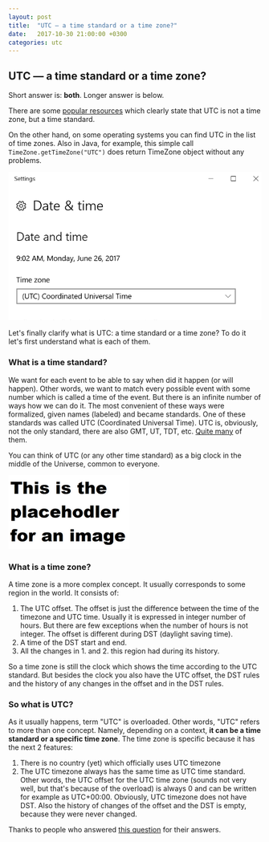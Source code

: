 ```yaml
---
layout: post
title:  "UTC — a time standard or a time zone?"
date:   2017-10-30 21:00:00 +0300
categories: utc
---
```


## UTC — a time standard or a time zone?

Short answer is: **both**. Longer answer is below.

There are some [popular resources](https://www.timeanddate.com/time/gmt-utc-time.html) which clearly state that UTC is not a time zone, but a time standard.

On the other hand, on some operating systems you can find UTC in the list of time zones. Also in Java, for example, this simple call `TimeZone.getTimeZone("UTC")` does return TimeZone object without any problems.

![UTC as time zone in Windows](/assets/utc-as-time-zone-in-windows.png)

Let's finally clarify what is UTC: a time standard or a time zone? To do it let's first understand what is each of them.

### What is a time standard?

We want for each event to be able to say when did it happen (or will happen). Other words, we want to match every possible event with some number which is called a time of the event. But there is an infinite number of ways how we can do it. The most convenient of these ways were formalized, given names (labeled) and became standards. One of these standards was called UTC (Coordinated Universal Time). UTC is, obviously, not the only standard, there are also GMT, UT, TDT, etc. [Quite many](https://en.wikipedia.org/wiki/Time_standard) of them.

You can think of UTC (or any other time standard) as a big clock in the middle of the Universe, common to everyone.

![Big UTC Clock](/assets/placeholder.png)

### What is a time zone?

A time zone is a more complex concept. It usually corresponds to some region in the world. It consists of:

1. The UTC offset. The offset is just the difference between the time of the timezone and UTC time. Usually it is expressed in integer number of hours. But there are few exceptions when the number of hours is not integer. The offset is different during DST (daylight saving time).
2. A time of the DST start and end.
3. All the changes in 1. and 2. this region had during its history.

So a time zone is still the clock which shows the time according to the UTC standard. But besides the clock you also have the UTC offset, the DST rules and the history of any changes in the offset and in the DST rules.

### So what is UTC?

As it usually happens, term "UTC" is overloaded. Other words, "UTC" refers to more than one concept. Namely, depending on a context, **it can be a time standard or a specific time zone**. The time zone is specific because it has the next 2 features:
1. There is no country (yet) which officially uses UTC timezone
2. The UTC timezone always has the same time as UTC time standard. Other words, the UTC offset for the UTC time zone (sounds not very well, but that's because of the overload) is always 0 and can be written for example as UTC+00:00. Obviously, UTC timezone does not have DST. Also the history of changes of the offset and the DST is empty, because they were never changed.

Thanks to people who answered [this question](https://stackoverflow.com/questions/44756430/why-utc-which-is-not-a-time-zone-is-considered-as-a-time-zone-in-java-and-not) for their answers.